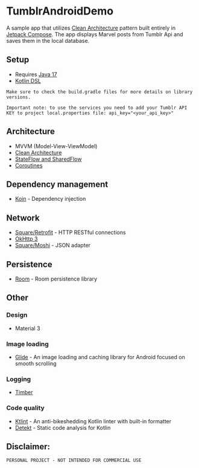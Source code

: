 # TumblrAndroidDemo

A sample app that utilizes [Clean Architecture](https://developer.android.com/topic/architecture) pattern built entirely in [Jetpack Compose](https://developer.android.com/jetpack/compose?gclid=CjwKCAjwvrOpBhBdEiwAR58-3Efmtt7RCA2tWHh_lpqTgklKWkiBqYpR8abscjcsILgj3VBXKlOehhoCqBgQAvD_BwE&gclsrc=aw.ds). The app displays Marvel posts from Tumblr Api and saves them in the local database.

## Setup
* Requires [Java 17](https://www.oracle.com/java/technologies/javase/jdk17-archive-downloads.html)
* [Kotlin DSL](https://docs.gradle.org/current/userguide/kotlin_dsl.html) 
  
`Make sure to check the build.gradle files for more details on library versions.`

`Important note: to use the services you need to add your Tumblr API KEY to project local.properties file: api_key="<your_api_key>"`

## Architecture
* MVVM (Model-View-ViewModel)
* [Clean Architecture](https://developer.android.com/topic/architecture#recommended-app-arch)
* [StateFlow and SharedFlow](https://developer.android.com/kotlin/flow/stateflow-and-sharedflow)
* [Coroutines](https://developer.android.com/kotlin/coroutines)

## Dependency management
* [Koin](https://github.com/InsertKoinIO/koin) - Dependency injection

## Network
* [Square/Retrofit](https://github.com/square/retrofit) - HTTP RESTful connections
* [OkHttp 3](https://square.github.io/okhttp/3.x/okhttp/)
* [Square/Moshi](https://github.com/square/moshi) - JSON adapter

## Persistence
* [Room](https://developer.android.com/jetpack/androidx/releases/room) - Room persistence library
  
## Other
### Design
* Material 3
### Image loading
* [Glide](https://github.com/bumptech/glide) - 
An image loading and caching library for Android focused on smooth scrolling
### Logging
* [Timber](https://github.com/JakeWharton/timber)
### Code quality
* [Ktlint](https://ktlint.github.io/) - An anti-bikeshedding Kotlin linter with built-in formatter
* [Detekt](https://github.com/arturbosch/detekt) - Static code analysis for Kotlin



## Disclaimer:
```PERSONAL PROJECT - NOT INTENDED FOR COMMERCIAL USE```

